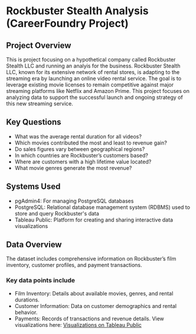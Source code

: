 # Rockbuster Stealth Analysis (CareerFoundry Project)
## Project Overview
This is project focusing on a hypothetical company called Rockbuster Stealth LLC and running an analyis for the business. 
Rockbuster Stealth LLC, known for its extensive network of rental stores, is adapting to the streaming era by launching an online video rental service. The goal is to leverage existing movie licenses to remain competitive against major streaming platforms like Netflix and Amazon Prime. This project focuses on analyzing data to support the successful launch and ongoing strategy of this new streaming service.
## Key Questions
- What was the average rental duration for all videos?
- Which movies contributed the most and least to revenue gain?
- Do sales figures vary between geographical regions?
- In which countries are Rockbuster’s customers based?
- Where are customers with a high lifetime value located?
- What movie genres generate the most revenue?
## Systems Used
- pgAdmin4: For managing PostgreSQL databases
- PostgreSQL: Relational database management system (RDBMS) used to store and query Rockbuster's data
- Tableau Public: Platform for creating and sharing interactive data visualizations
## Data Overview
The dataset includes comprehensive information on Rockbuster’s film inventory, customer profiles, and payment transactions.
### Key data points include
- Film Inventory: Details about available movies, genres, and rental durations.
- Customer Information: Data on customer demographics and rental behavior.
- Payments: Records of transactions and revenue details.
View visualizations here: [Visualizations on Tableau Public](https://public.tableau.com/views/3_10Task_17283040955160/Top10Counties?:language=en-US&:sid=&:redirect=auth&:display_count=n&:origin=viz_share_link)
